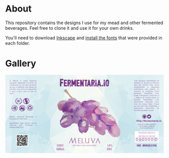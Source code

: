 # About

This repository contains the designs I use for my mead and other fermented
beverages. Feel free to clone it and use it for your own drinks.

You'll need to download [Inkscape](https://inkscape.org/en/) and
[install the fonts](http://wiki.inkscape.org/wiki/index.php/Installing_fonts)
that were provided in each folder.

# Gallery

![Meluva](https://raw.githubusercontent.com/fermentaria-io/rotulos/master/meluva/rotulo.svg.png)
